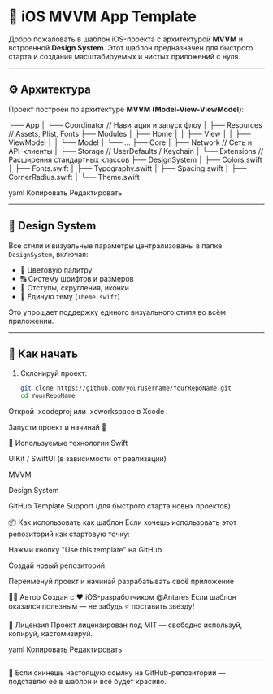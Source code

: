 # 📱 iOS MVVM App Template

Добро пожаловать в шаблон iOS-проекта с архитектурой **MVVM** и встроенной **Design System**. Этот шаблон предназначен для быстрого старта и создания масштабируемых и чистых приложений с нуля.

---

## ⚙️ Архитектура

Проект построен по архитектуре **MVVM (Model-View-ViewModel)**:

├── App
│ ├── Coordinator // Навигация и запуск флоу
│ ├── Resources // Assets, Plist, Fonts
├── Modules
│ ├── Home
│ │ ├── View
│ │ ├── ViewModel
│ │ └── Model
│ └── ...
├── Core
│ ├── Network // Сеть и API-клиенты
│ ├── Storage // UserDefaults / Keychain
│ └── Extensions // Расширения стандартных классов
├── DesignSystem
│ ├── Colors.swift
│ ├── Fonts.swift
│ ├── Typography.swift
│ ├── Spacing.swift
│ ├── CornerRadius.swift
│ └── Theme.swift

yaml
Копировать
Редактировать

---

## 🎨 Design System

Все стили и визуальные параметры централизованы в папке `DesignSystem`, включая:

- 🎨 Цветовую палитру
- 🔠 Систему шрифтов и размеров
- 📐 Отступы, скругления, иконки
- 🧱 Единую тему (`Theme.swift`)

Это упрощает поддержку единого визуального стиля во всём приложении.

---

## 🚀 Как начать

1. Склонируй проект:

   ```bash
   git clone https://github.com/yourusername/YourRepoName.git
   cd YourRepoName
Открой .xcodeproj или .xcworkspace в Xcode

Запусти проект и начинай 🚀

🧱 Используемые технологии
Swift

UIKit / SwiftUI (в зависимости от реализации)

MVVM

Design System

GitHub Template Support (для быстрого старта новых проектов)

📦 Как использовать как шаблон
Если хочешь использовать этот репозиторий как стартовую точку:

Нажми кнопку "Use this template" на GitHub

Создай новый репозиторий

Переименуй проект и начинай разрабатывать своё приложение

👨‍💻 Автор
Создан с ❤️ iOS-разработчиком @Antares
Если шаблон оказался полезным — не забудь ⭐️ поставить звезду!

📄 Лицензия
Проект лицензирован под MIT — свободно используй, копируй, кастомизируй.

yaml
Копировать
Редактировать

---

🎁 Если скинешь настоящую ссылку на GitHub-репозиторий — подставлю её в шаблон и всё будет красиво.
